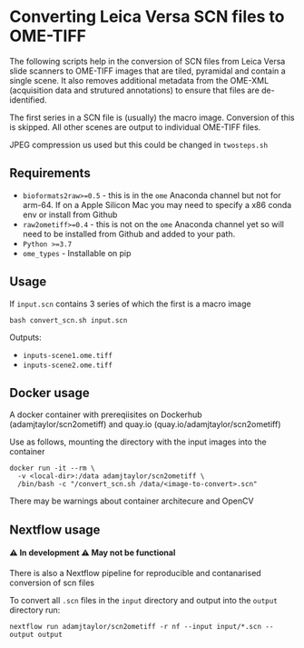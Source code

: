 # Converting Leica Versa SCN files to OME-TIFF

The following scripts help in the conversion of SCN files from Leica Versa slide scanners to OME-TIFF images that are tiled, pyramidal and contain a single scene. It also removes additional metadata from the OME-XML (acquisition data and strutured annotations) to ensure that files are de-identified.

The first series in a SCN file is (usually) the macro image. Conversion of this is skipped.  All other scenes are output to individual OME-TIFF files.

JPEG compression us used but this could be changed in `twosteps.sh`

## Requirements

- `bioformats2raw>=0.5` - this is in the `ome` Anaconda channel but not for arm-64. If on a Apple Silicon Mac you may need to specify a x86 conda env or install from Github
- `raw2ometiff>=0.4` - this is not on the `ome` Anaconda channel yet so will need to be installed from Github and added to your path.
- `Python >=3.7`
- `ome_types` - Installable on pip

## Usage

If `input.scn` contains 3 series of which the first is a macro image

```
bash convert_scn.sh input.scn
```

Outputs:
- `inputs-scene1.ome.tiff`
- `inputs-scene2.ome.tiff`

## Docker usage

A docker container with prereqiisites on Dockerhub (adamjtaylor/scn2ometiff) and quay.io (quay.io/adamjtaylor/scn2ometiff)

Use as follows, mounting the directory with the input images into the container

```
docker run -it --rm \
  -v <local-dir>:/data adamjtaylor/scn2ometiff \
  /bin/bash -c "/convert_scn.sh /data/<image-to-convert>.scn"
```

There may be warnings about container architecure and OpenCV

## Nextflow usage

#### :warning: In development :warning: May not be functional

There is also a Nextflow pipeline for reproducible and contanarised conversion of scn files

To convert all `.scn` files in the `input` directory and output into the `output` directory run:

```
nextflow run adamjtaylor/scn2ometiff -r nf --input input/*.scn --output output
```

